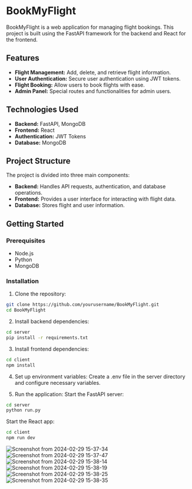 # BookMyFlight

BookMyFlight is a web application for managing flight bookings. This project is built using the FastAPI framework for the backend and React for the frontend.

## Features

- **Flight Management:** Add, delete, and retrieve flight information.
- **User Authentication:** Secure user authentication using JWT tokens.
- **Flight Booking:** Allow users to book flights with ease.
- **Admin Panel:** Special routes and functionalities for admin users.

## Technologies Used

- **Backend:** FastAPI, MongoDB
- **Frontend:** React
- **Authentication:** JWT Tokens
- **Database:** MongoDB

## Project Structure

The project is divided into three main components:

- **Backend:** Handles API requests, authentication, and database operations.
- **Frontend:** Provides a user interface for interacting with flight data.
- **Database:** Stores flight and user information.

## Getting Started

### Prerequisites

- Node.js
- Python
- MongoDB

### Installation

1. Clone the repository:

```bash
git clone https://github.com/yourusername/BookMyFlight.git
cd BookMyFlight
```
2. Install backend dependencies:
```bash
cd server
pip install -r requirements.txt
```

3. Install frontend dependencies:
```bash
cd client
npm install
```

4. Set up environment variables:
Create a .env file in the server directory and configure necessary variables.

5. Run the application:
Start the FastAPI server:
```bash
cd server
python run.py
```

Start the React app:
```bash
cd client
npm run dev
```
![Screenshot from 2024-02-29 15-37-34](https://github.com/PranayChavhan/BookMyFlight/assets/85397500/d3213422-9d74-4ec2-8a42-307c7d97a506)
![Screenshot from 2024-02-29 15-37-47](https://github.com/PranayChavhan/BookMyFlight/assets/85397500/cb77e796-a3be-4035-827d-955ddfc814ac)
![Screenshot from 2024-02-29 15-38-14](https://github.com/PranayChavhan/BookMyFlight/assets/85397500/a73f795d-50aa-45d1-b58a-128cb06f4040)
![Screenshot from 2024-02-29 15-38-19](https://github.com/PranayChavhan/BookMyFlight/assets/85397500/0f9c0cc9-2f33-41a9-ab95-2d0dfce714a0)
![Screenshot from 2024-02-29 15-38-25](https://github.com/PranayChavhan/BookMyFlight/assets/85397500/41092f3c-1c0a-4c69-b8a2-d0037046bd08)
![Screenshot from 2024-02-29 15-38-35](https://github.com/PranayChavhan/BookMyFlight/assets/85397500/8be691a4-512a-4c36-bb49-6b41906721ee)


